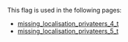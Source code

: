 This flag is used in the following pages:
 - [missing_localisation_privateers_4_t](../events/missing_localisation_privateers_4_t.md)
 - [missing_localisation_privateers_5_t](../events/missing_localisation_privateers_5_t.md)
